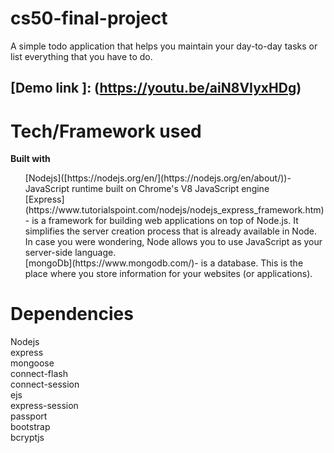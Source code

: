 # cs50-final-project
A simple todo application that helps you maintain your day-to-day tasks or list everything that you have to do.
## [Demo link ]: (https://youtu.be/aiN8VIyxHDg)

# Tech/Framework used
**Built with**
<ul>
  [Nodejs]([https://nodejs.org/en/](https://nodejs.org/en/about/))- JavaScript runtime built on Chrome's V8 JavaScript engine  <br />
  [Express](https://www.tutorialspoint.com/nodejs/nodejs_express_framework.htm)- is a framework for building web applications on top of Node.js. It simplifies the server   creation process that is already available in Node. In case you were wondering, Node allows you to use JavaScript as your server-side language.<br />
  [mongoDb](https://www.mongodb.com/)- is a database. This is the place where you store information for your websites (or applications).<br />
</ul>
  

# Dependencies
Nodejs <br />
express <br />
mongoose <br />
connect-flash <br />
connect-session <br />
ejs <br />
express-session <br />
passport <br />
bootstrap <br />
bcryptjs <br />
